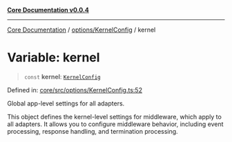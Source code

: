 [**Core Documentation v0.0.4**](../../../README.md)

***

[Core Documentation](../../../modules.md) / [options/KernelConfig](../README.md) / kernel

# Variable: kernel

> `const` **kernel**: [`KernelConfig`](../interfaces/KernelConfig.md)

Defined in: [core/src/options/KernelConfig.ts:52](https://github.com/stonemjs/core/blob/4b1b931e44a5db2600109fa7ae2a8b532ed77730/src/options/KernelConfig.ts#L52)

Global app-level settings for all adapters.

This object defines the kernel-level settings for middleware, which apply to all adapters.
It allows you to configure middleware behavior, including event processing, response handling,
and termination processing.
